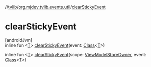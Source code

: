 //[tvlib](../../index.md)/[org.mjdev.tvlib.events.util](index.md)/[clearStickyEvent](clear-sticky-event.md)

# clearStickyEvent

[androidJvm]\
inline fun &lt;[T](clear-sticky-event.md)&gt; [clearStickyEvent](clear-sticky-event.md)(event: [Class](https://developer.android.com/reference/kotlin/java/lang/Class.html)&lt;[T](clear-sticky-event.md)&gt;)

inline fun &lt;[T](clear-sticky-event.md)&gt; [clearStickyEvent](clear-sticky-event.md)(scope: [ViewModelStoreOwner](https://developer.android.com/reference/kotlin/androidx/lifecycle/ViewModelStoreOwner.html), event: [Class](https://developer.android.com/reference/kotlin/java/lang/Class.html)&lt;[T](clear-sticky-event.md)&gt;)
